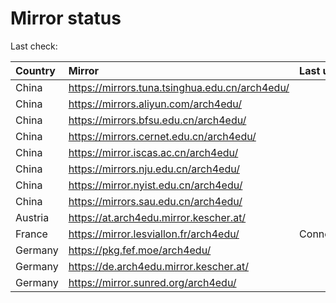<script src="./time.js"></script>
# Mirror status
Last check: <script type="text/javascript">localize(1735168812.776484);</script>

|Country|Mirror|Last update|
|:------|:-----|:----------|
|China|https://mirrors.tuna.tsinghua.edu.cn/arch4edu/|<script type="text/javascript">localize(1735109301);</script>|
|China|https://mirrors.aliyun.com/arch4edu/|<script type="text/javascript">localize(1735109301);</script>|
|China|https://mirrors.bfsu.edu.cn/arch4edu/|<script type="text/javascript">localize(1735109301);</script>|
|China|https://mirrors.cernet.edu.cn/arch4edu/|<script type="text/javascript">localize(1735109301);</script>|
|China|https://mirror.iscas.ac.cn/arch4edu/|<script type="text/javascript">localize(1735109301);</script>|
|China|https://mirrors.nju.edu.cn/arch4edu/|<script type="text/javascript">localize(1735109301);</script>|
|China|https://mirror.nyist.edu.cn/arch4edu/|<script type="text/javascript">localize(1735109301);</script>|
|China|https://mirrors.sau.edu.cn/arch4edu/|<script type="text/javascript">localize(1731653531);</script>|
|Austria|https://at.arch4edu.mirror.kescher.at/|<script type="text/javascript">localize(1735152103);</script>|
|France|https://mirror.lesviallon.fr/arch4edu/|ConnectTimeout|
|Germany|https://pkg.fef.moe/arch4edu/|<script type="text/javascript">localize(1735152103);</script>|
|Germany|https://de.arch4edu.mirror.kescher.at/|<script type="text/javascript">localize(1735152103);</script>|
|Germany|https://mirror.sunred.org/arch4edu/|<script type="text/javascript">localize(1735152103);</script>|

<script src="./tablefilter/tablefilter.js"></script>
<script src="./table.js"></script>